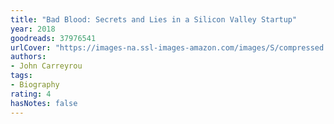 ```yaml
---
title: "Bad Blood: Secrets and Lies in a Silicon Valley Startup"
year: 2018
goodreads: 37976541
urlCover: "https://images-na.ssl-images-amazon.com/images/S/compressed.photo.goodreads.com/books/1523311515i/37976541.jpg"
authors:
- John Carreyrou
tags:
- Biography
rating: 4
hasNotes: false
---
```

